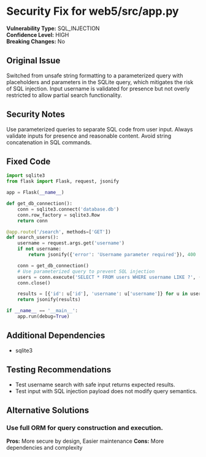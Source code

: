 # Security Fix for web5/src/app.py

**Vulnerability Type:** SQL_INJECTION  
**Confidence Level:** HIGH  
**Breaking Changes:** No

## Original Issue
Switched from unsafe string formatting to a parameterized query with placeholders and parameters in the SQLite query, which mitigates the risk of SQL injection. Input username is validated for presence but not overly restricted to allow partial search functionality.

## Security Notes
Use parameterized queries to separate SQL code from user input. Always validate inputs for presence and reasonable content. Avoid string concatenation in SQL commands.

## Fixed Code
```py
import sqlite3
from flask import Flask, request, jsonify

app = Flask(__name__)

def get_db_connection():
    conn = sqlite3.connect('database.db')
    conn.row_factory = sqlite3.Row
    return conn

@app.route('/search', methods=['GET'])
def search_users():
    username = request.args.get('username')
    if not username:
        return jsonify({'error': 'Username parameter required'}), 400

    conn = get_db_connection()
    # Use parameterized query to prevent SQL injection
    users = conn.execute('SELECT * FROM users WHERE username LIKE ?', ('%' + username + '%',)).fetchall()
    conn.close()

    results = [{'id': u['id'], 'username': u['username']} for u in users]
    return jsonify(results)

if __name__ == '__main__':
    app.run(debug=True)

```

## Additional Dependencies
- sqlite3

## Testing Recommendations
- Test username search with safe input returns expected results.
- Test input with SQL injection payload does not modify query semantics.

## Alternative Solutions

### Use full ORM for query construction and execution.
**Pros:** More secure by design, Easier maintenance
**Cons:** More dependencies and complexity

